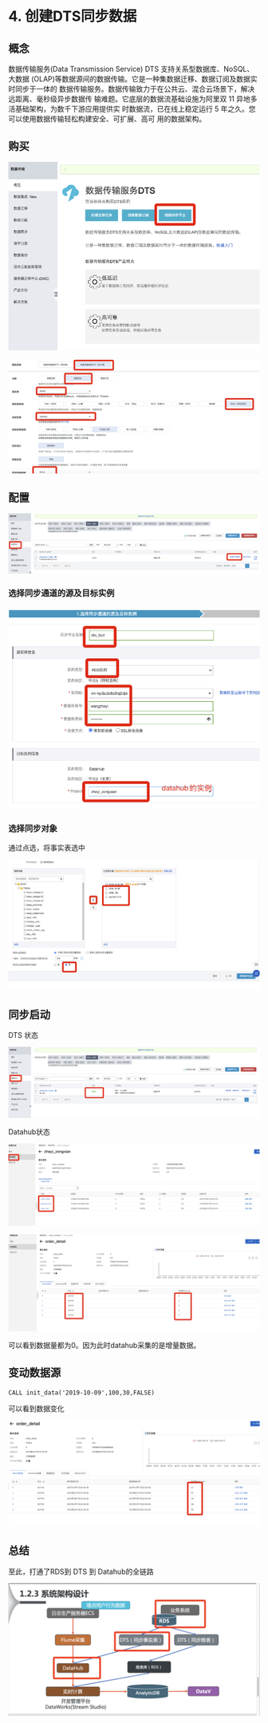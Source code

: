 # 4. 创建DTS同步数据

## 概念

数据传输服务(Data Transmission Service) DTS 支持关系型数据库、NoSQL、大数据 (OLAP)等数据源间的数据传输。它是一种集数据迁移、数据订阅及数据实时同步于一体的 数据传输服务。数据传输致力于在公共云、混合云场景下，解决远距离、毫秒级异步数据传 输难题。它底层的数据流基础设施为阿里双 11 异地多活基础架构，为数千下游应用提供实 时数据流，已在线上稳定运行 5 年之久。您可以使用数据传输轻松构建安全、可扩展、高可 用的数据架构。

## 购买

![](Images/11.png)

![](Images/12.png)

## 配置

![](Images/13.png)

### 选择同步通道的源及目标实例

![](Images/14.png)

### 选择同步对象

通过点选，将事实表选中

![](Images/15.png)

## 同步启动

DTS 状态

![](Images/16.png)

Datahub状态

![](Images/17.png)

![](Images/18.png)

可以看到数据量都为0。因为此时datahub采集的是增量数据。

## 变动数据源

	CALL init_data('2019-10-09',100,30,FALSE)

可以看到数据变化

![](Images/19.png)

## 总结

至此，打通了RDS到 DTS 到 Datahub的全链路

![](Images/20.png)
